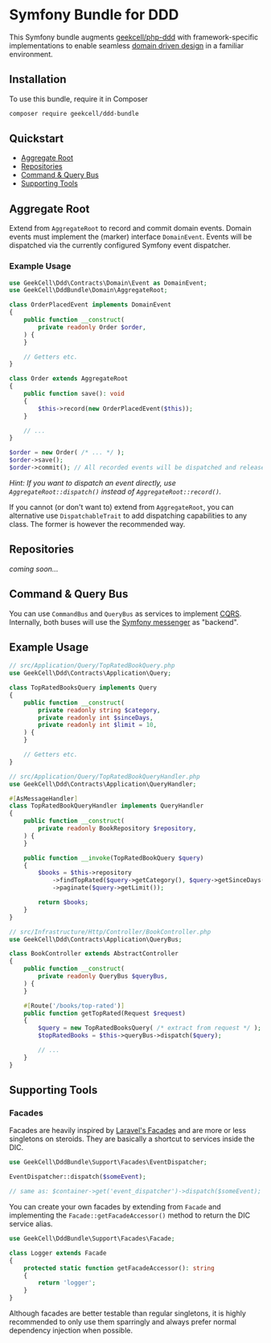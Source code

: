 # Symfony Bundle for DDD

This Symfony bundle augments [geekcell/php-ddd](https://github.com/geekcell/php-ddd) with framework-specific implementations to enable seamless [domain driven design](https://martinfowler.com/tags/domain%20driven%20design.html) in a familiar environment.

## Installation

To use this bundle, require it in Composer

```bash
composer require geekcell/ddd-bundle
```

## Quickstart

- [Aggregate Root](#aggregate-root)
- [Repositories](#repositories)
- [Command & Query Bus](#command--query-bus)
- [Supporting Tools](#supporting-tools)

## Aggregate Root

Extend from `AggregateRoot` to record and commit domain events. Domain events must implement the (marker) interface `DomainEvent`. Events will be dispatched via the currently configured Symfony event dispatcher.

### Example Usage

```php
use GeekCell\Ddd\Contracts\Domain\Event as DomainEvent;
use GeekCell\DddBundle\Domain\AggregateRoot;

class OrderPlacedEvent implements DomainEvent
{
    public function __construct(
        private readonly Order $order,
    ) {
    }

    // Getters etc.
}

class Order extends AggregateRoot
{
    public function save(): void
    {
        $this->record(new OrderPlacedEvent($this));
    }

    // ...
}

$order = new Order( /* ... */ );
$order->save();
$order->commit(); // All recorded events will be dispatched and released
```

_Hint: If you want to dispatch an event directly, use `AggregateRoot::dispatch()` instead of `AggregateRoot::record()`._

If you cannot (or don't want to) extend from `AggregateRoot`, you can alternative use `DispatchableTrait` to add dispatching capabilities to any class. The former is however the recommended way.

## Repositories

_coming soon..._

## Command & Query Bus

You can use `CommandBus` and `QueryBus` as services to implement [CQRS](https://martinfowler.com/bliki/CQRS.html). Internally, both buses will use the [Symfony messenger](https://symfony.com/doc/current/messenger.html) as "backend".

## Example Usage

```php
// src/Application/Query/TopRatedBookQuery.php
use GeekCell\Ddd\Contracts\Application\Query;

class TopRatedBooksQuery implements Query
{
    public function __construct(
        private readonly string $category,
        private readonly int $sinceDays,
        private readonly int $limit = 10,
    ) {
    }

    // Getters etc.
}

// src/Application/Query/TopRatedBookQueryHandler.php
use GeekCell\Ddd\Contracts\Application\QueryHandler;

#[AsMessageHandler]
class TopRatedBookQueryHandler implements QueryHandler
{
    public function __construct(
        private readonly BookRepository $repository,
    ) {
    }

    public function __invoke(TopRatedBookQuery $query)
    {
        $books = $this->repository
            ->findTopRated($query->getCategory(), $query->getSinceDays())
            ->paginate($query->getLimit());

        return $books;
    }
}

// src/Infrastructure/Http/Controller/BookController.php
use GeekCell\Ddd\Contracts\Application\QueryBus;

class BookController extends AbstractController
{
    public function __construct(
        private readonly QueryBus $queryBus,
    ) {
    }

    #[Route('/books/top-rated')]
    public function getTopRated(Request $request)
    {
        $query = new TopRatedBooksQuery( /* extract from request */ );
        $topRatedBooks = $this->queryBus->dispatch($query);

        // ...
    }
}
```

## Supporting Tools

### Facades

Facades are heavily inspired by [Laravel's Facades](https://laravel.com/docs/facades) and are more or less singletons on steroids. They are basically a shortcut to services inside the DIC.

```php
use GeekCell\DddBundle\Support\Facades\EventDispatcher;

EventDispatcher::dispatch($someEvent);

// same as: $container->get('event_dispatcher')->dispatch($someEvent);
```

You can create your own facades by extending from `Facade` and implementing the `Facade::getFacadeAccessor()` method to return the DIC service alias.

```php
use GeekCell\DddBundle\Support\Facades\Facade;

class Logger extends Facade
{
    protected static function getFacadeAccessor(): string
    {
        return 'logger';
    }
}
```

Although facades are better testable than regular singletons, it is highly recommended to only use them sparringly and always prefer normal dependency injection when possible.
